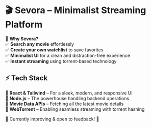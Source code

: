 # 🎬 Sevora – Minimalist Streaming Platform  

🚀 **Why Sevora?**  
✅ **Search any movie** effortlessly  
✅ **Create your own watchlist** to save favorites  
✅ **Minimalist UI** for a clean and distraction-free experience  
✅ **Instant streaming** using torrent-based technology  

## ⚡ Tech Stack  
🔹 **React & Tailwind** – For a sleek, modern, and responsive UI  
🔹 **Node.js** – The powerhouse handling backend operations  
🔹 **Movie Data APIs** – Fetching all the latest movie details  
🔹 **WebTorrent** – Enabling seamless streaming with torrent hashing  

🔧 Currently improving & open to feedback!  🚀
